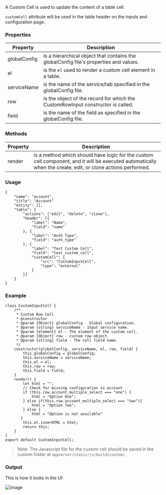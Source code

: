 A Custom Cell is used to update the content of a table cell. 

`customCell` attribute will be used in the table header on the inputs and configuration page.

### Properties

| Property          | Description |
| ----------------- | ----------- |
| globalConfig       | is a hierarchical object that contains the globalConfig file's properties and values. |
| el                | is the `el` used to render a custom cell element in a table. |
| serviceName       | is the name of the service/tab specified in the globalConfig file. |
| row               | is the object of the record for which the CustomRowInput constructor is called. |
| field              | is the name of the field as specified in the globalConfig file. |

### Methods

| Property          | Description |
| ----------------- | ----------- |
| render            | is a method which should have logic for the custom cell component, and it will be executed automatically when the create, edit, or clone actions performed. |

### Usage

```
{
    "name": "account",
    "title": "Account"
    "entity": [],
    "table": {
        "actions": ["edit", "delete", "clone"],
        "header": [{
            "label": "Name",
            "field": "name"
        }, {
            "label": "Auth Type",
            "field": "auth_type"
        }, {
            "label": "Test Custom Cell",
            "field": "test_custom_cell",
            "customCell": {
                "src": "CustomInputCell",
                "type": "external"
            }
        }]
    }
}
```

### Example

```
class CustomInputCell {
    /**
     * Custom Row Cell
     * @constructor
     * @param {Object} globalConfig - Global configuration.
     * @param {string} serviceName - Input service name.
     * @param {element} el - The element of the custom cell.
     * @param {Object} row - custom row object.
     * @param {string} field - The cell field name.
     */
    constructor(globalConfig, serviceName, el, row, field) {
        this.globalConfig = globalConfig;
        this.serviceName = serviceName;
        this.el = el;
        this.row = row;
        this.field = field;
    }
    render() {
        let html = "";
        // Check for missing configuration in account
        if (this.row.account_multiple_select === "one") {
            html = "Option One";
        } else if(this.row.account_multiple_select === "two"){
            html = "Option Two";
        } else {
            html = "Option is not available"
       }
        this.el.innerHTML = html;
        return this;
    }
}
export default CustomInputCell; 
```

> Note: The Javascript file for the custom cell should be saved in the custom folder at `appserver/static/js/build/custom/`.

### Output

This is how it looks in the UI:

![image](../images/custom_ui_extensions/Custom_Cell_Output.png)
